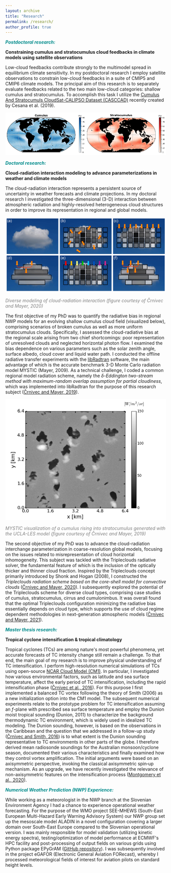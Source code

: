 ```yaml
---
layout: archive
title: "Research"
permalink: /research/
author_profile: true
---
```


<font color="DarkCyan"><b><i>Postdoctoral research:</i></b></font>

**Constraining cumulus and stratocumulus cloud feedbacks in climate models using satellite observations** 

Low-cloud feedbacks contribute strongly to the multimodel spread in equilibrium climate sensitivity. In my postdoctoral research I employ satellite observations to constrain low-cloud feedbacks in a suite of CMIP5 and CMIP6 climate models. The principal aim of this research is to separately evaluate feedbacks related to the two main low-cloud categories: shallow cumulus and stratocumulus. To accomplish this task I utilize the [Cumulus And Stratocumuls CloudSat-CALIPSO Dataset (CASCCAD)](https://data.giss.nasa.gov/clouds/casccad/) recently created by Cesana et al. (2019).<br/> 

![CASCCAD](/images/figNCrnivec_CASCCAD_CuSc_global.png)

<font color="DarkCyan"><b><i>Doctoral research:</i></b></font>

**Cloud-radiation interaction modeling to advance parameterizations in weather and climate models**<br/> 

The cloud-radiation interaction represents a persistent source of uncertainty in weather forecasts and climate projections. In my doctoral research I investigated the three-dimensional (3-D) interaction between atmospheric radiation and highly-resolved heterogeneous cloud structures in order to improve its representation in regional and global models.

![Cloud-radiation interaction modeling](/images/acp-2020-Fig1-web_CrnivecMayer.png)

<em><font color="Grey">Diverse modeling of cloud-radiation interaction (figure courtesy of Črnivec and Mayer, 2020)</font></em>

The first objective of my PhD was to quantify the radiative bias in regional NWP models for an evolving shallow cumulus cloud field (visualized below), comprising scenarios of broken cumulus as well as more uniform stratocumulus clouds. 
Specifically, I assessed the cloud-radiative bias at the regional scale arising from two chief shortcomings: poor representation of unresolved clouds and neglected horizontal photon flow. 
I examined the bias dependence on various parameters such as the solar zenith angle, surface albedo, cloud cover and liquid water path. 
I conducted the offline radiative transfer experiments with the [libRadtran](http://www.libradtran.org/) software, the main advantage of which is the accurate benchmark 3-D Monte Carlo radiation model MYSTIC (Mayer, 2009). As a technical challenge, I coded a common regional model radiation scheme, namely the <em>δ-Eddington two-stream method with maximum-random overlap assumption for partial cloudiness</em>, which was implemented into libRadtran for the purpose of this research subject ([Črnivec and Mayer, 2019](https://acp.copernicus.org/articles/19/8083/2019/)). 

![Shallow cumulus - MYSTIC visualization](/images/cumulus_UCLA-LES_MYSTICvis_Crnivec.gif)

<em><font color="Grey">MYSTIC visualization of a cumulus rising into stratocumulus generated with the UCLA-LES model (figure courtesy of Črnivec and Mayer, 2019)</font></em>

The second objective of my PhD was to advance the cloud-radiation interchange parameterization in coarse-resolution global models, focusing on the issues related to misrepresentation of cloud horizontal inhomogeneity. This subject was tackled with the Tripleclouds radiative solver, the fundamental feature of which is the inclusion of the optically thicker and thinner cloud fraction. Inspired by the Tripleclouds concept primarily introduced by Shonk and Hogan (2008), I constructed the <em>Tripleclouds radiation scheme based on the core-shell model for convective clouds</em> ([Črnivec and Mayer, 2020](https://acp.copernicus.org/articles/20/10733/2020/)). I subsequently explored the potential of the Tripleclouds scheme for diverse cloud types, comprising case studies of cumulus, stratocumulus, cirrus and cumulonimbus. It was overall found that the optimal Tripleclouds configuration minimizing the radiative bias essentially depends on cloud type, which supports the use of cloud regime dependent methodologies in next-generation atmospheric models ([Črnivec and Mayer, 2021](https://gmd.copernicus.org/articles/14/3663/2021/)).


<font color="DarkCyan"><b><i>Master thesis research:</i></b></font>

**Tropical cyclone intensification & tropical climatology**

Tropical cyclones (TCs) are among nature's most powerful phenomena, yet accurate forecasts of TC intensity change still remain a challenge. To that end, the main goal of my research is to improve physical understanding of TC intensification. I perform high-resolution numerical simulations of TCs using open-source [NCAR Cloud Model (CM1)](http://www2.mmm.ucar.edu/people/bryan/cm1/). 
In particular, I investigated how various environmental factors, such as latitude and sea surface temperature, affect the early period of TC intensification, including the rapid intensification phase ([Črnivec et al., 2016](https://rmets.onlinelibrary.wiley.com/doi/abs/10.1002/qj.2752)). For this purpose I first implemented a balanced TC vortex following the theory of Smith (2006) as a new initialization option into the CM1 model. The subsequent numerical experiments relate to the prototype problem for TC intensification assuming an <em>f</em>-plane with prescribed sea surface temperature and employ the Dunion moist tropical sounding (Dunion, 2011) to characterize the background thermodynamic TC environment, which is widely used in idealized TC modeling. 
The Dunion sounding, however, is based on the observations in the Caribbean and the question that we addressed in a follow-up study ([Črnivec and Smith, 2016](https://rmets.onlinelibrary.wiley.com/doi/abs/10.1002/joc.4687)) is to what extent is the Dunion sounding representative to TC environments in other parts of the globe. I therefore derived mean radiosonde soundings for the Australian monsoon/cyclone season, documented their various characteristics and finally examined how they control vortex amplification. 
The initial arguments were based on an axisymmetric perspective, invoking the classical axisymmetric spin‐up mechanism. As an upgrade, we have recently investigated the relevance of non-axisymmetric features on the intensification process ([Montgomery et al., 2020](https://rmets.onlinelibrary.wiley.com/doi/10.1002/qj.3837)).


<font color="DarkCyan"><b><i>Numerical Weather Prediction (NWP) Experience:</i></b></font>

While working as a meteorologist in the NWP branch at the Slovenian Environment Agency I had a chance to experience operational weather forecasting. For the purpose of the WMO project SEE-MHEWS (South-East European Multi-Hazard Early Warning Advisory System) our NWP group set up the mesoscale model ALADIN in a novel configuration covering a larger domain over South-East Europe compared to the Slovenian operational version. I was mainly responsible for model validation (utilizing kinetic energy spectra), testing/optimization of model performance at ECMWF's HPC facility and post-processing of output fields on various grids using Python package EPyGrAM ([GitHub repository](https://github.com/NinaCrnivec/epygram_postprocessing)). I was subsequently involved in the project eGAFOR (Electronic General Aviation FORecast), whereby I processed meteorological fields of interest for aviation pilots on standard height levels.



